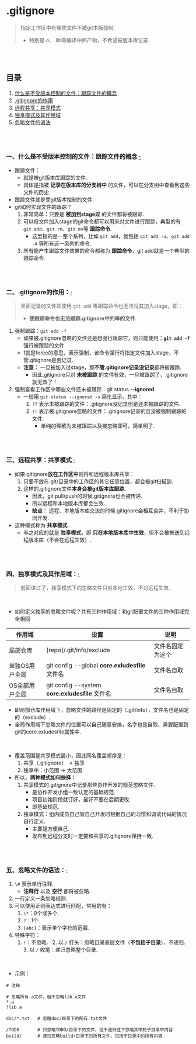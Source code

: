 # .gitignore
> 指定工作区中有哪些文件不被git本版控制.
> - 特别是.o、.lib等编译中间产物，不希望被版本库记录.

<br><br>

## 目录
1. [什么是不受版本控制的文件：跟踪文件的概念](#一什么是不受版本控制的文件跟踪文件的概念--)
2. [.gitignore的作用](#二gitignore的作用)
3. [远程共享：共享模式](#三远程共享共享模式--)
4. [独享模式及其作用域](#四独享模式及其作用域)
5. [忽略文件的语法](#五忽略文件的语法)

<br><br>

### 一、什么是不受版本控制的文件：跟踪文件的概念  [·](#目录)

- 跟踪文件：
  - 就是被git版本库跟踪的文件.
  - 具体是指被 **记录在版本库的分支树中** 的文件，可以在分支树中查看到这些文件的历史.
- 跟踪文件就是受git版本控制的文件.
- git如何实现文件的跟踪？
  1. 非常简单：只要是 **被加到stage过** 的文件都将被跟踪.
  2. 可以将文件加入stage的git命令都可以用来对文件进行跟踪，典型的有 `git add`、`git rm`、`git mv`等 **跟踪命令**.
     - 这里指的是一整个系列，比如 `git add`，就包括 `git add -u`、`git add -A` 等所有这一系列的命令.
  3. 所有能产生跟踪文件效果的命令都称为 **跟踪命令**，git add就是一个典型的跟踪命令.

<br><br>

### 二、.gitignore的作用：[·](#目录)
> 里面记录的文件即使用 `git add` 等跟踪命令也无法将其加入stage，即：
>   - **使跟踪命令也无法跟踪.gitignore中列举的文件**.

1. 强制跟踪：`git add -f`
   - 如果被.gitignore忽略的文件还是想强行跟踪它，则只能使用：**`git add -f`** 强行被跟踪的文件
   - f就是force的意思，表示强制，该命令强行将指定文件加入stage，不管.gitignore是否记录.
   - **注意：** 一旦被加入过stage，那**不管.gitignore记录没记录**都将被跟踪.
      - 因此.gitignore只对 **未被跟踪** 的文件有效，一旦被跟踪了，.gitignore就无效了！
2. 强制查看工作区中哪些文件还未被跟踪：git status **--ignored**
   - 一般用 `git status --ignored -s` 简化显示，其中：
      1. `??` 表示未被跟踪的文件：.gitignore没记录但是还未被跟踪的文件.
      2. `!!` 表示被.gitignore忽略的文件：.gitignore记录的且没被强制跟踪的文件.
         - 单纯的理解为未被跟踪以及被忽略即可，简单明了.

<br><br>

### 三、远程共享：共享模式  [·](#目录)

- 如果.gitignore**放在工作区中**则将和远程版本库共享：
  1. 只要不放在.git/目录中的工作区的其它任意位置，都会被git扫描到.
  2. 这样的.gitignore文件**本身会被git版本库跟踪**.
     - 因此，git pull/push的时候.gitignore也会被传递.
     - 所以远程和本地版本库都会生效.
     - **缺点：** 远程、本地版本库交流的时候.gitignore会相互合并，不利于协同开发.
- 这种模式称为 **共享模式**.
  - 与之对应的就是 **独享模式**，即 **只在本地版本库中生效**，但不会被推送到远程版本库（不会在远程生效）.

<br><br>

### 四、独享模式及其作用域：[·](#目录)
> 前面讲过了，独享模式下的忽略文件只对本地生效，不对远程生效.

<br>

- 如何定义独享的忽略文件呢？共有三种作用域：和git配置文件的三种作用域完全相同

| 作用域 | 设置 | 说明 |
| --- | --- | --- |
| 局部仓库 | [repo]/.git/info/exclude | 文件名固定为这个 |
| 单独OS用户全局 | git config --global **core.exludesfile** 文件名 | 文件名自取 |
| OS全部用户全局 | git config --system **core.exludesfile** 文件名 | 文件名自取 |

- 即局部仓库作用域下，忽略文件的路径是固定的（.git/info），文件名也是固定的（exclude）.
- 全局作用域下忽略文件的位置可以自己随意安排，名字也是自取，需要配置到git的core.exludesfile属性中.

<br>

- 覆盖范围是共享模式最小，因此同名覆盖顺序是：
  1. 共享（.gitignore） ->  独享
  2. 独享中：小范围  ->  大范围
- 所以，**两种模式如何抉择：**
  1. 共享模式的.gitignore中记录那些协作开发的规范忽略文件.
     - 是协作开发小组一致认定的基础规范.
     - 项目初始阶段就订好，最好不要在后期更改.
     - 即基础规范.
  2. 独享模式：组内成员自己管自己开发时根据自己的习惯和调试代码的情况自行定义.
     - 主要是方便自己.
     - 发布到远程分支时一定要和共享的.gitignore保持一致.

<br><br>

### 五、忽略文件的语法：[·](#目录)

1. `\#` 表示单行注释.
   - **注释行** 以及 **空行** 都将被忽略.
2. 一行定义一条忽略规则.
3. 可以使用正则表达式进行匹配，常用的有：
   1. `\*`：0个或多个.
   2. `?`：1个.
   3. `[abc]`：表示单个字符的范围.
4. 特殊字符：
   1. `!`：不忽略.
   2. 以 `/` 打头：忽略目录表层文件（**不包括子目录**），不递归.
   3. 以 `/` 收尾：递归忽略整个目录.

<br>

- 示例：

```
# 注释

# 忽略所有.a文件，但不忽略lib.a文件
*.a
!lib.a

doc/*.txt   # 忽略doc/目录下的所有.txt文件

/TODO       # 只忽略TODO/目录下的文件，但不递归往下忽略其中的子目录中内容
build/      # 递归忽略build/目录下的所有文件，包括子目录中的所有内容
```
